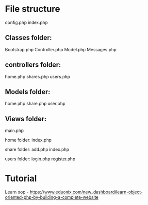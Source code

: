 File structure
===============
config.php
index.php

Classes folder:
----------------
Bootstrap.php
Controller.php
Model.php
Messages.php

controllers folder:
-----------------------
home.php
shares.php
users.php

Models folder:
-------------
home.php
share.php
user.php

Views folder:
----------------
main.php

home folder:
index.php

share folder:
add.php
index.php

users folder:
login.php
register.php

Tutorial
=========

Learn oop - https://www.eduonix.com/new_dashboard/learn-object-oriented-php-by-building-a-complete-website

